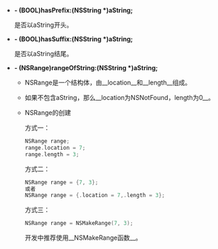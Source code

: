 - __- (BOOL)hasPrefix:(NSString *)aString;__
  
  是否以aString开头。
  
- __- (BOOL)hasSuffix:(NSString *)aString;__
  
  是否以aString结尾。
  
- __- (NSRange)rangeOfString:(NSString *)aString;__
  
  - NSRange是一个结构体，由__location__和__length__组成。
  - 如果不包含aString，那么__location为NSNotFound，length为0__。
  
  
  - NSRange的创建
    
    方式一：
    
    ``` objective-c
    NSRange range;
    range.location = 7;
    range.length = 3;
    ```
    
    方式二：
    
    ``` objective-c
    NSRange range = {7, 3};
    或者
    NSRange range = {.location = 7,.length = 3};
    ```
    
    方式三：
    
    ``` objective-c
    NSRange range = NSMakeRange(7, 3);
    ```
    
    开发中推荐使用__NSMakeRange函数__。